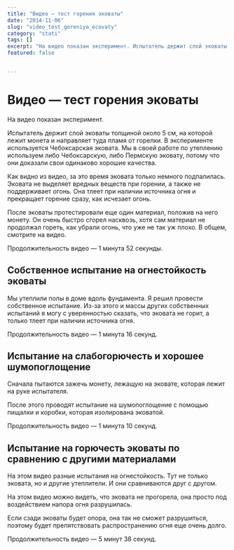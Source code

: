 ```yaml
---
title: "Видео — тест горения эковаты"
date: "2014-11-06"
slug: "video_test_goreniya_ecovaty"
category: "stati"
tags: []
excerpt: "На видео показан эксперимент. Испытатель держит слой эковаты толщиной около 5 см, на которой лежит монета и направляет туда пламя от горелки. В эксперименте используется Чебоксарская эковата. Мы в сво..."
featured: false


---
```


# Видео — тест горения эковаты

На видео показан эксперимент.

Испытатель держит слой эковаты толщиной около 5 см, на которой лежит монета и направляет туда пламя от горелки. В эксперименте используется Чебоксарская эковата. Мы в своей работе по утеплению используем либо Чебоксарскую, либо Пермскую эковату, потому что они доказали свои одинаково хорошие качества.

Как видно из видео, за это время эковата только немного подпалилась. Эковата не выделяет вредных веществ при горении, а также не поддерживает огонь. Она тлеет при наличии источника огня и прекращает горение сразу, как исчезает огонь.

После эковаты протестировали еще один материал, положив на него монету. Он очень быстро сгорел насквозь, хотя сам материал не продолжал гореть, как убрали огонь, что уже не так уж плохо. В общем, смотрите на видео.

Продолжительность видео — 1 минута 52 секунды.

## Собственное испытание на огнестойкость эковаты

Мы утеплили полы в доме вдоль фундамента. Я решил провести собственное испытание. Из-за этого и массы других собственных испытаний я могу с уверенностью сказать, что эковата не горит, а только тлеет при наличии источника огня.

Продолжительность видео — 1 минута 16 секунд.

## 
## Испытание на слабогорючесть и хорошее шумопоглощение

Сначала пытаются зажечь монету, лежащую на эковате, которая лежит на руке испытателя.

После этого проводят испытание на шумопоглощение с помощью пищалки и коробки, которая изолирована эковатой.

Продолжительность видео — 1 минута 10 секунд.

## Испытание на горючесть эковаты по сравнению с другими материалами

На этом видео разные испытания на огнестойкость. Тут не только эковата, но и другие утеплители. И они сравниваются друг с другом.

На этом видео можно видеть, что эковата не прогорела, она просто под воздействием напора огня разрушилась.

Если сзади эковаты будет опора, она так не сможет разрушиться, поэтому будет препятствовать распространению огня еще очень долго.

Продолжительность видео — 5 минут 38 секунд.

